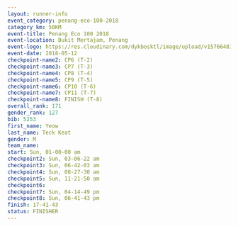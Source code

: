 ```yaml
--- 
layout: runner-info 
event_category: penang-eco-100-2018 
category_km: 50KM 
event-title: Penang Eco 100 2018 
event-location: Bukit Mertajam, Penang 
event-logo: https://res.cloudinary.com/dykbosktl/image/upload/v1576648106/Logo/Logo_lovxhg.jpg 
event-date: 2018-05-12 
checkpoint-name2: CP6 (T-2) 
checkpoint-name3: CP7 (T-3) 
checkpoint-name4: CP8 (T-4) 
checkpoint-name5: CP9 (T-5) 
checkpoint-name6: CP10 (T-6) 
checkpoint-name7: CP11 (T-7) 
checkpoint-name8: FINISH (T-8) 
overall_rank: 171
gender_rank: 127
bib: 5253
first_name: Yeow
last_name: Teck Keat
gender: M
team_name: 
start: Sun, 01-00-00 am
checkpoint2: Sun, 03-06-22 am
checkpoint3: Sun, 06-42-03 am
checkpoint4: Sun, 08-27-30 am
checkpoint5: Sun, 11-21-50 am
checkpoint6: 
checkpoint7: Sun, 04-14-49 pm
checkpoint8: Sun, 06-41-43 pm
finish: 17-41-43
status: FINISHER
--- 
```

